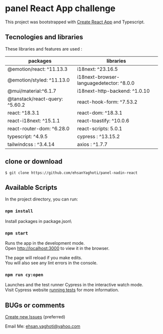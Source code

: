 # panel React App challenge

This project was bootstrapped with [Create React App](https://github.com/facebook/create-react-app) and Typescript.

## Tecnologies and libraries

These libraries and features are used :

packages | libraries
--- | ---
@emotion/react: ^11.13.3 | i18next: ^23.16.5
@emotion/styled: ^11.13.0 | i18next-browser-languagedetector: ^8.0.0
@mui/material:^6.1.7 | i18next-http-backend: ^1.0.10
@tanstack/react-query: ^5.60.2 | react-hook-form: ^7.53.2
react: ^18.3.1 | react-dom: ^18.3.1
react-i18next: ^15.1.1 | react-toastify: ^10.0.6
react-router-dom: ^6.28.0 | react-scripts: 5.0.1
typescript: ^4.9.5 | cypress : ^13.15.2
tailwindcss : ^3.4.14 | axios : ^1.7.7

## clone or download
```terminal
$ git clone https://github.com/ehsanYaghoti/panel-nadin-react
```

## Available Scripts

In the project directory, you can run:

### `npm install`

Install packages in package.json\

### `npm start`

Runs the app in the development mode.\
Open [http://localhost:3000](http://localhost:3000) to view it in the browser.

The page will reload if you make edits.\
You will also see any lint errors in the console.

### `npm run cy:open`

Launches and the test runner Cypress in the interactive watch mode.\
Visit Cypress website [running tests]([https://facebook.github.io/create-react-app/docs/running-tests](https://docs.cypress.io/app/get-started/open-the-app)) for more information.


## BUGs or comments

[Create new Issues](https://github.com/ehsanYaghoti/Weblog/issues) (preferred)

Email Me: ehsan.yaghoti@yahoo.com
